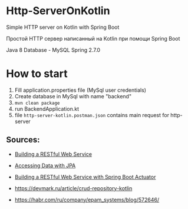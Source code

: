 # Http-ServerOnKotlin
Simple HTTP server on Kotlin with Spring Boot

Простой HTTP сервер написанный на Kotlin при помощи Spring Boot

Java 8
Database - MySQL
Spring 2.7.0

# How to start

1. Fill application.properties file (MySql user credentials)
2. Create database in MySql with name "backend"
3. ``` mvn clean package ```
4. run BackendApplication.kt
5. file ```http-server-kotlin.postman.json``` contains main request for http-server

## Sources:

* [Building a RESTful Web Service](https://spring.io/guides/gs/rest-service/)

* [Accessing Data with JPA](https://spring.io/guides/gs/accessing-data-jpa/)

* [Building a RESTful Web Service with Spring Boot Actuator](https://spring.io/guides/gs/actuator-service/)

* https://devmark.ru/article/crud-repository-kotlin
* https://habr.com/ru/company/epam_systems/blog/572646/

